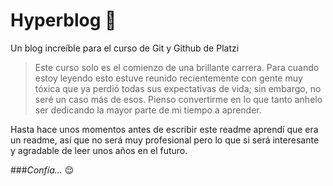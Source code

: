 # Hyperblog 🍕
Un blog increíble para el curso de Git y Github de Platzi
>Este curso solo es el comienzo de una brillante carrera. Para cuando estoy leyendo esto estuve reunido recientemente con gente muy tóxica que ya perdió todas sus expectativas de vida; sin embargo, no seré un caso más de esos. Pienso convertirme en lo que tanto anhelo ser dedicando la mayor parte de mi tiempo a aprender.

Hasta hace unos momentos antes de escribir este readme aprendí que era un readme, así que no será muy profesional pero lo que si será interesante y agradable de leer unos años en el futuro.

###*Confía...* 😌